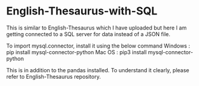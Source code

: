 # English-Thesaurus-with-SQL
This is similar to English-Thesaurus which I have uploaded but here I am getting connected to a SQL server for data instead of a JSON file.

To import mysql.connector, install it using the below command
Windows : pip install mysql-connector-python
Mac OS : pip3 install mysql-connector-python

This is in addition to the pandas installed.
To understand it clearly, please refer to English-Thesaurus repository.


